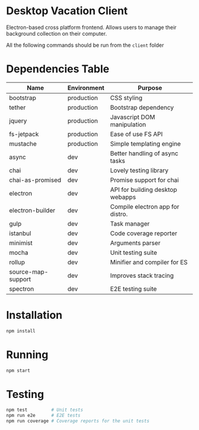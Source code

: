# Desktop Vacation Client
Electron-based cross platform frontend. Allows users to manage their
background collection on their computer.

All the following commands should be run from the `client` folder

# Dependencies Table

|         Name         | Environment |              Purpose             |
|----------------------|-------------|----------------------------------|
| bootstrap            | production  | CSS styling                      |
| tether               | production  | Bootstrap dependency             |
| jquery               | production  | Javascript DOM manipulation      |
| fs-jetpack           | production  | Ease of use FS API               |
| mustache             | production  | Simple templating engine         |
| async                | dev         | Better handling of async tasks   |
| chai                 | dev         | Lovely testing library           |
| chai-as-promised     | dev         | Promise support for chai         |
| electron             | dev         | API for building desktop webapps |
| electron-builder     | dev         | Compile electron app for distro. |
| gulp                 | dev         | Task manager                     |
| istanbul             | dev         | Code coverage reporter           |
| minimist             | dev         | Arguments parser                 |
| mocha                | dev         | Unit testing suite               |
| rollup               | dev         | Minifier and compiler for ES     |
| source-map-support   | dev         | Improves stack tracing           |
| spectron             | dev         | E2E testing suite                |

# Installation

```bash
npm install
```

# Running

```bash
npm start
```

# Testing

```bash
npm test         # Unit tests
npm run e2e      # E2E tests
npm run coverage # Coverage reports for the unit tests
```
